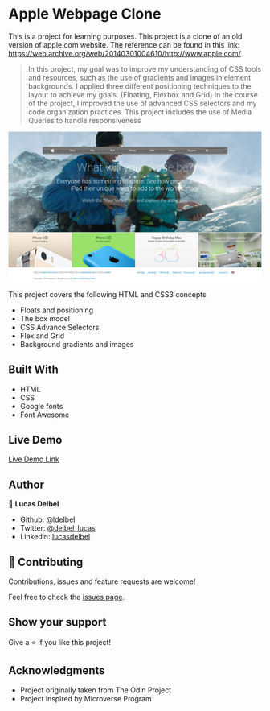 # Apple Webpage Clone

This is a project for learning purposes. This project is a clone of an old version of apple.com website. The reference can be found in this link: https://web.archive.org/web/20140301004610/http://www.apple.com/

> In this project, my goal was to improve my understanding of CSS tools and resources, such as the use of gradients and images in element backgrounds.
> I applied three different positioning techniques to the layout to achieve my goals. (Floating, Flexbox and Grid)
> In the course of the project, I improved the use of advanced CSS selectors and my code organization practices.
> This project includes the use of Media Queries to handle responsiveness

![screenshot](./images/screenshot.jpg)

This project covers the following HTML and CSS3 concepts

- Floats and positioning
- The box model
- CSS Advance Selectors
- Flex and Grid
- Background gradients and images

## Built With

- HTML
- CSS
- Google fonts
- Font Awesome

## Live Demo

[Live Demo Link](https://rawcdn.githack.com/ldelbel/apple-webpage-clone/348a63da4b41ae06d6f96aca504d7fe551d3ce23/index.html)

## Author

👤 **Lucas Delbel**

- Github: [@ldelbel](https://github.com/ldelbel)
- Twitter: [@delbel_lucas](https://twitter.com/delbel_lucas)
- Linkedin: [lucasdelbel](https://www.linkedin.com/in/lucasdelbel/)

## 🤝 Contributing

Contributions, issues and feature requests are welcome!

Feel free to check the [issues page](https://github.com/acushlakoncept/newyork_times_clone/issues).

## Show your support

Give a ⭐️ if you like this project!

## Acknowledgments

- Project originally taken from The Odin Project
- Project inspired by Microverse Program
